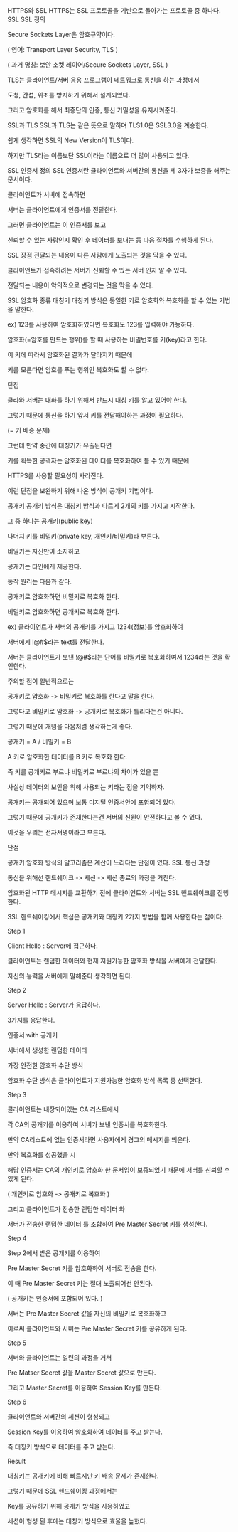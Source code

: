 HTTPS와 SSL
HTTPS는 SSL 프로토콜을 기반으로 돌아가는 프로토콜 중 하나다.
SSL
SSL 정의


Secure Sockets Layer은 암호규약이다.

( 영어: Transport Layer Security, TLS )

( 과거 명칭: 보안 소켓 레이어/Secure Sockets Layer, SSL )

TLS는 클라이언트/서버 응용 프로그램이 네트워크로 통신을 하는 과정에서

도청, 간섭, 위조를 방지하기 위해서 설계되었다.

그리고 암호화를 해서 최종단의 인증, 통신 기밀성을 유지시켜준다.

SSL과 TLS
SSL과 TLS는 같은 뜻으로 말하며 TLS1.0은 SSL3.0을 계승한다.

쉽게 생각하면 SSL의 New Version이 TLS이다.

하지만 TLS라는 이름보단 SSL이라는 이름으로 더 많이 사용되고 있다.

SSL 인증서 정의
SSL 인증서란 클라이언트와 서버간의 통신을 제 3자가 보증을 해주는 문서이다.

클라이언트가 서버에 접속하면

서버는 클라이언트에게 인증서를 전달한다.

그러면 클라이언트는 이 인증서를 보고

신뢰할 수 있는 사람인지 확인 후 데이터를 보내는 등 다음 절차를 수행하게 된다.

SSL 장점
전달되는 내용이 다른 사람에게 노출되는 것을 막을 수 있다.

클라이언트가 접속하려는 서버가 신뢰할 수 있는 서버 인지 알 수 있다.

전달되는 내용이 악의적으로 변경되는 것을 막을 수 있다.

SSL 암호화 종류
대칭키
대칭키 방식은 동일한 키로 암호화와 복호화를 할 수 있는 기법을 말한다.

ex) 123를 사용하여 암호화하였다면 복호화도 123를 입력해야 가능하다.

암호화(=암호를 만드는 행위)를 할 때 사용하는 비밀번호를 키(key)라고 한다.

이 키에 따라서 암호화된 결과가 달라지기 때문에

키를 모른다면 암호를 푸는 행위인 복호화도 할 수 없다.

단점

클라와 서버는 대화를 하기 위해서 반드시 대칭 키를 알고 있어야 한다.

그렇기 때문에 통신을 하기 앞서 키를 전달해야하는 과정이 필요하다.

(= 키 배송 문제)

그런데 만약 중간에 대칭키가 유출된다면

키를 획득한 공격자는 암호화된 데이터를 복호화하여 볼 수 있기 때문에

HTTPS를 사용할 필요성이 사라진다.

이런 단점을 보완하기 위해 나온 방식이 공개키 기법이다.

공개키
공개키 방식은 대칭키 방식과 다르게 2개의 키를 가지고 시작한다.

그 중 하나는 공개키(public key)

나머지 키를 비밀키(private key, 개인키/비밀키)라 부른다.

비밀키는 자신만이 소지하고

공개키는 타인에게 제공한다.

동작 원리는 다음과 같다.

공개키로 암호화하면 비밀키로 복호화 한다.

비밀키로 암호화하면 공개키로 복호화 한다.

ex) 클라이언트가 서버의 공개키를 가지고 1234(정보)를 암호화하여

서버에게 !@#$라는 text를 전달한다.

서버는 클라이언트가 보낸 !@#$라는 단어를 비밀키로 복호화하여서 1234라는 것을 확인한다.

주의할 점이 일반적으로는

공개키로 암호화 -> 비밀키로 복호화를 한다고 말을 한다.

그렇다고 비밀키로 암호화 -> 공개키로 복호화가 틀리다는건 아니다.

그렇기 때문에 개념을 다음처럼 생각하는게 좋다.

공개키 = A / 비밀키 = B

A 키로 암호화한 데이터를 B 키로 복호화 한다.

즉 키를 공개키로 부르냐 비밀키로 부르냐의 차이가 있을 뿐

사실상 데이터의 보안을 위해 사용되는 키라는 점을 기억하자.

공개키는 공개되어 있으며 보통 디지털 인증서안에 포함되어 있다.

그렇기 때문에 공개키가 존재한다는건 서버의 신원이 안전하다고 볼 수 있다.

이것을 우리는 전자서명이라고 부른다.

단점

공개키 암호화 방식의 알고리즘은 계산이 느리다는 단점이 있다.
SSL 통신 과정


통신을 위해선 핸드쉐이크 -> 세션 -> 세션 종료의 과정을 거친다.

암호화된 HTTP 메시지를 교환하기 전에 클라이언트와 서버는 SSL 핸드쉐이크를 진행한다.

SSL 핸드쉐이킹에서 핵심은 공개키와 대칭키 2가지 방법을 함께 사용한다는 점이다.

Step 1

Client Hello : Server에 접근하다.

클라이언트는 랜덤한 데이터와 현재 지원가능한 암호화 방식을 서버에게 전달한다.

자신의 능력을 서버에게 말해준다 생각하면 된다.

Step 2

Server Hello : Server가 응답하다.

3가지를 응답한다.

인증서 with 공개키

서버에서 생성한 랜덤한 데이터

가장 안전한 암호화 수단 방식

암호화 수단 방식은 클라이언트가 지원가능한 암호화 방식 목록 중 선택한다.

Step 3

클라이언트는 내장되어있는 CA 리스트에서

각 CA의 공개키를 이용하여 서버가 보낸 인증서를 복호화한다.

만약 CA리스트에 없는 인증서라면 사용자에게 경고의 메시지를 띄운다.

만약 복호화를 성공했을 시

해당 인증서는 CA의 개인키로 암호화 한 문서임이 보증되었기 때문에 서버를 신뢰할 수 있게 된다.

( 개인키로 암호화 -> 공개키로 복호화 )

그리고 클라이언트가 전송한 랜덤한 데이터 와

서버가 전송한 랜덤한 데이터 를 조합하여 Pre Master Secret 키를 생성한다.

Step 4

Step 2에서 받은 공개키를 이용하여

Pre Master Secret 키를 암호화하여 서버로 전송을 한다.

이 때 Pre Master Secret 키는 절대 노출되어선 안된다.

( 공개키는 인증서에 포함되어 있다. )

서버는 Pre Master Secret 값을 자신의 비밀키로 복호화하고

이로써 클라이언트와 서버는 Pre Master Secret 키를 공유하게 된다.

Step 5

서버와 클라이언트는 일련의 과정을 거쳐

Pre Matser Secret 값을 Master Secret 값으로 만든다.

그리고 Master Secret를 이용하여 Session Key를 만든다.

Step 6

클라이언트와 서버간의 세션이 형성되고

Session Key를 이용하여 암호화하여 데이터를 주고 받는다.

즉 대칭키 방식으로 데이터를 주고 받는다.

Result

대칭키는 공개키에 비해 빠르지만 키 배송 문제가 존재한다.

그렇기 때문에 SSL 핸드쉐이킹 과정에서는

Key를 공유하기 위해 공개키 방식을 사용하였고

세션이 형성 된 후에는 대칭키 방식으로 효율을 높혔다.